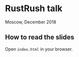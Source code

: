 # RustRush talk

Moscow, December 2018

## How to read the slides

Open `index.html` in your browser.

